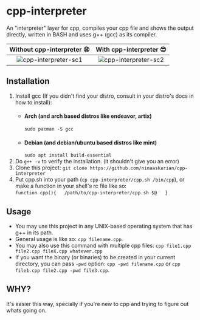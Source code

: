 # cpp-interpreter
An "interpreter" layer for cpp, compiles your cpp file and shows the output directly, written in BASH and uses g++ (gcc) as its compiler.  

Without cpp-interpreter 😩            |  With cpp-interpreter 😎
:-------------------------:|:-------------------------:
![cpp-interpreter-sc1](https://user-images.githubusercontent.com/88832088/196025282-1bc693e8-5d87-401d-95fb-ef02544ba733.png)  | ![cpp-interpreter-sc2](https://user-images.githubusercontent.com/88832088/196025305-e0bae19f-e202-4d44-8ac7-666946580efb.png)



## Installation
1. Install gcc (If you didn't find your distro, consult in your distro's docs in how to install):
    - #### Arch (and arch based distros like endeavor, artix)  
        `sudo pacman -S gcc`
    - #### Debian (and debian/ubuntu based distros like mint)  
        `sudo apt install build-essential`
2. Do `g++ -v` to verify the installation. (it shouldn't give you an error)
3. Clone this project: `git clone https://github.com/nimaaskarian/cpp-interpreter`  
4. Put cpp.sh into your path (`cp cpp-interpreter/cpp.sh /bin/cpp`), or make a function in your shell's rc file like so:  
`function cpp(){  
    /path/to/cpp-interpreter/cpp.sh $@  
}`

## Usage
- You may use this project in any UNIX-based operating system that has g++ in its path.  
- General usage is like so: `cpp filename.cpp`.
- You may also use this command with multiple cpp files: `cpp file1.cpp file2.cpp fileX.cpp whatever.cpp`
- If you want the binary (or binaries) to be created in your current directory, you can pass `-pwd` option: `cpp -pwd filename.cpp` or `cpp file1.cpp file2.cpp -pwd file3.cpp`.

## WHY?
It's easier this way, specially if you're new to cpp and trying to figure out whats going on.
